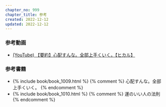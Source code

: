 ```yaml
---
chapter_no: 999
chapter_title: 参考
created: 2022-12-12
updated: 2022-12-12
---
```

### 参考動画
- [(YouTube) 【要約】心配すんな。全部上手くいく。【ヒカル】](https://www.youtube.com/watch?v=khsPp0SJgdw)

### 参考書籍
- {% include book/book_1009.html %} {% comment %} 心配すんな。全部上手くいく。 {% endcomment %}
- {% include book/book_1010.html %} {% comment %} 運のいい人の法則 {% endcomment %}
